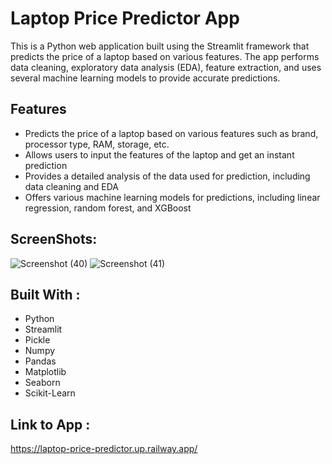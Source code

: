 # Laptop Price Predictor App
 This is a Python web application built using the Streamlit framework that predicts the price of a laptop based on various features. The app performs data cleaning, exploratory data analysis (EDA), feature extraction, and uses several machine learning models to provide accurate predictions.

## Features
* Predicts the price of a laptop based on various features such as brand, processor type, RAM, storage, etc.
* Allows users to input the features of the laptop and get an instant prediction
* Provides a detailed analysis of the data used for prediction, including data cleaning and EDA
* Offers various machine learning models for predictions, including linear regression, random forest, and XGBoost

## ScreenShots:
  ![Screenshot (40)](https://user-images.githubusercontent.com/87274294/198700463-08fefe05-979d-4c18-8933-e723aa566d9e.png)
  ![Screenshot (41)](https://user-images.githubusercontent.com/87274294/198700505-b198fc35-bc65-4243-973e-65a40668c7af.png)
    
## Built With :

* Python
* Streamlit
* Pickle
* Numpy
* Pandas
* Matplotlib
* Seaborn
* Scikit-Learn

## Link to App :
https://laptop-price-predictor.up.railway.app/
